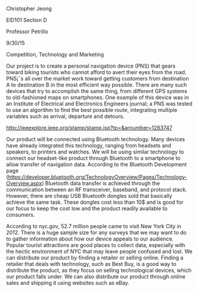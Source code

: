 Christopher Jeong

EID101 Section D

Professor Petrillo

9/30/15

Competition, Technology and Marketing

Our project is to create a personal navigation device (PNS) that gears toward biking tourists who cannot afford to avert their eyes from the road. PNS¡¯s all over the market work toward getting customers from destination A to destination B in the most efficient way possible. There are many such devices that try to accomplish the same thing, from different GPS systems to old-fashioned maps on smartphones. One example of this device was in an Institute of Electrical and Electronics Engineers journal; a PNS was tested to use an algorithm to find the best possible route, integrating multiple variables such as arrival, departure and detours.

http://ieeexplore.ieee.org/stamp/stamp.jsp?tp=&arnumber=1283747

Our product will be connected using Bluetooth technology. Many devices have already integrated this technology, ranging from headsets and speakers, to printers and watches. We will be using similar technology to connect our headset-like product through Bluetooth to a smartphone to allow transfer of navigation data. According to the Bluetooth Development page
(https://developer.bluetooth.org/TechnologyOverview/Pages/Technology-Overview.aspx)
Bluetooth data transfer is achieved through the communication between an RF transceiver, baseband, and protocol stack. However, there are cheap USB Bluetooth dongles sold that basically achieve the same task. These dongles cost less than 10$ and is good for our focus to keep the cost low and the product readily available to consumers. 

According to nyc.gov, 52.7 million people came to visit New York City in 2012. There is a huge sample size for any surveys that we may want to do to gather information about how our device appeals to our audience. Popular tourist attractions are good places to collect data, especially with the hectic environment of NYC that may leave people confused and lost.  We can distribute our product by finding a retailer or selling online. Finding a retailer that deals with technology, such as Best Buy, is a good way to distribute the product, as they focus on selling technological devices, which our product falls under. We can also distribute our product through online sales and shipping it using websites such as eBay. 

